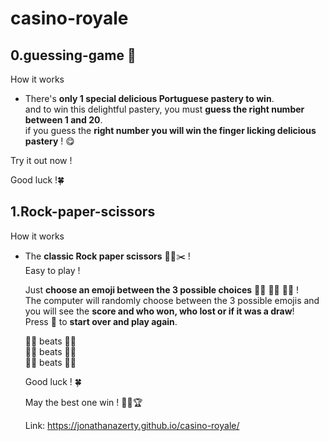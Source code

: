 # casino-royale

## 0.guessing-game 🤔
How it works
  - There's <b>only 1 special delicious Portuguese pastery to win</b>. <br/>
    and to win this delightful pastery, you must <b>guess the right number between 1 and 20</b>.<br/>
    if you guess the <b>right number you will win the finger licking delicious pastery</b> ! 😋<br/>
    
Try it out now !

Good luck !🍀

## 1.Rock-paper-scissors
How it works
  - The <b>classic Rock paper scissors</b> 🗿📃✂️ !<br/>
    Easy to play !
    
    Just <b>choose an emoji between the 3 possible choices</b> ✊🏾 ✋🏾 ✌🏾 !<br/>
    The computer will randomly choose between the 3 possible emojis and <br/>
    you will see the <b>score and who won, who lost or if it was a draw</b>!<br/>
    Press 🔄 to <b>start over and play again</b>.<br/>
    
    ✊🏾 beats ✌🏾<br/>
    ✋🏾 beats ✊🏾<br/>
    ✌🏾 beats ✋🏾
    
    Good luck ! 🍀
    
    May the best one win ! 👏🏾🏆
    
    Link: https://jonathanazerty.github.io/casino-royale/
    
